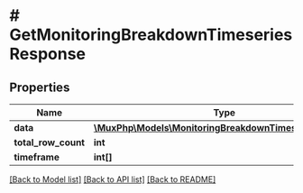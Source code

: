 # # GetMonitoringBreakdownTimeseriesResponse

## Properties

Name | Type | Description | Notes
------------ | ------------- | ------------- | -------------
**data** | [**\MuxPhp\Models\MonitoringBreakdownTimeseriesValues[]**](MonitoringBreakdownTimeseriesValues.md) |  | [optional]
**total_row_count** | **int** |  | [optional]
**timeframe** | **int[]** |  | [optional]

[[Back to Model list]](../../README.md#models) [[Back to API list]](../../README.md#endpoints) [[Back to README]](../../README.md)
